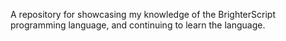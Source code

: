 A repository for showcasing my knowledge of the BrighterScript programming language, and continuing to learn the language.
